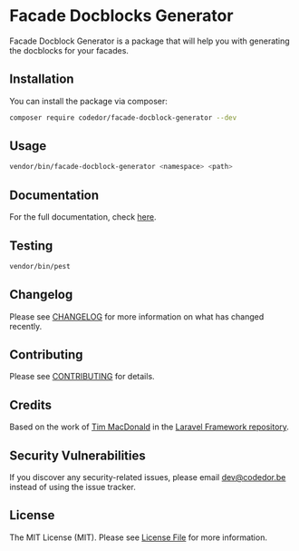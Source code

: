# Facade Docblocks Generator

Facade Docblock Generator is a package that will help you with generating the docblocks for your facades.

## Installation

You can install the package via composer:

```bash
composer require codedor/facade-docblock-generator --dev
```

## Usage

```bash
vendor/bin/facade-docblock-generator <namespace> <path>
```

## Documentation

For the full documentation, check [here](./docs/index.md).

## Testing

```bash
vendor/bin/pest
```

## Changelog

Please see [CHANGELOG](CHANGELOG.md) for more information on what has changed recently.

## Contributing

Please see [CONTRIBUTING](CONTRIBUTING.md) for details.

## Credits

Based on the work of [Tim MacDonald](https://github.com/timacdonald) in the [Laravel Framework repository](https://github.com/laravel/framework/blob/10.x/bin/facades.php).

## Security Vulnerabilities

If you discover any security-related issues, please email dev@codedor.be instead of using the issue tracker.

## License

The MIT License (MIT). Please see [License File](LICENSE.md) for more information.
